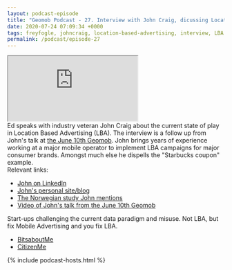 ```yaml
--- 
layout: podcast-episode
title: "Geomob Podcast - 27. Interview with John Craig, dicussing Location Based Advertising"
date: 2020-07-24 07:09:34 +0000
tags: freyfogle, johncraig, location-based-advertising, interview, LBA
permalink: /podcast/episode-27
---
```


<iframe class="castos-iframe-player" src="https://5e2e9055a029d5-78101471.castos.com/player/219505"></iframe>

<div class="pt20">
Ed speaks with industry veteran John Craig about the current state of play in Location Based Advertising (LBA). The interview is a follow up from John's talk at <a href="/post/june-10th-2020-geomob-details">the June 10th Geomob</a>. John brings years of experience working at a major mobile operator to implement LBA campaigns for major consumer brands. Amongst much else he dispells the "Starbucks coupon" example.
</div>

<div class="pt20">
  Relevant links:
  <ul>
    <li class="pt10"><a href="https://www.linkedin.com/in/johncraigh/">John on LinkedIn</a></li>
    <li class="pt10"><a href="https://glenevis.com">John's personal site/blog</a></li>
    <li class="pt10"><a href="https://fil.forbrukerradet.no/wp-content/uploads/2020/01/2020-01-14-out-of-control-final-version.pdf">The Norwegian study John mentions</a></li>
    <li class="pt10"><a href="https://www.youtube.com/watch?v=CadXUr1-yqU">Video of John's talk from the June 10th Geomob</a></li>
   </ul>
   Start-ups challenging the current data paradigm and misuse. 
   Not LBA, but fix Mobile Advertising and you fix LBA. 
   <ul>
    <li class="pt10"><a href="https://bitsabout.me/en/">BitsaboutMe</a></li>
    <li class="pt10"><a href="https://www.citizenme.com">CitizenMe</a></li>
  </ul>
</div>

{% include podcast-hosts.html %}












